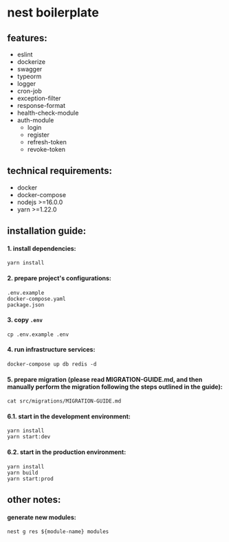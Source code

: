 # nest boilerplate

## features:
- eslint
- dockerize
- swagger
- typeorm
- logger
- cron-job
- exception-filter
- response-format 
- health-check-module
- auth-module
    - login
    - register
    - refresh-token
    - revoke-token

## technical requirements:
- docker
- docker-compose
- nodejs >=16.0.0
- yarn >=1.22.0

## installation guide:
#### 1. install dependencies:
```
yarn install
```

#### 2. prepare project's configurations:
```
.env.example
docker-compose.yaml
package.json
```

#### 3. copy `.env`
```
cp .env.example .env
```

#### 4. run infrastructure services:
```
docker-compose up db redis -d
```

#### 5. prepare migration (please read MIGRATION-GUIDE.md, and then manually perform the migration following the steps outlined in the guide):
```
cat src/migrations/MIGRATION-GUIDE.md
```

#### 6.1. start in the development environment:
```
yarn install
yarn start:dev
```

#### 6.2. start in the production environment:
```
yarn install
yarn build
yarn start:prod
```

## other notes:
#### generate new modules:
```
nest g res ${module-name} modules
```
